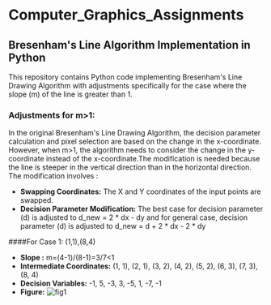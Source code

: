 # Computer_Graphics_Assignments
## Bresenham's Line Algorithm Implementation in Python
This repository contains Python code implementing Bresenham's Line Drawing Algorithm with adjustments specifically for the case where the slope (m) of the line is greater than 1.
### Adjustments for m>1:
In the original Bresenham's Line Drawing Algorithm, the decision parameter calculation and pixel selection are based on the change in the x-coordinate.
However, when m>1, the algorithm needs to consider the change in the y-coordinate instead of the x-coordinate.The modification is needed because the line is steeper in the vertical direction than in the horizontal direction.
The modification involves :
+ **Swapping Coordinates:** The X and Y coordinates of the input points are swapped.
+ **Decision Parameter Modification:** The best case for decision parameter (d) is adjusted to d_new = 2 * dx - dy  and for general case, decision parameter (d) is adjusted to d_new = d + 2 * dx - 2 * dy
  
####For Case 1: (1,1),(8,4)
+ **Slope :** m=(4-1)/(8-1)=3/7<1
+ **Intermediate Coordinates:** (1, 1), (2, 1), (3, 2), (4, 2), (5, 2), (6, 3), (7, 3), (8, 4)
+ **Decision Variables:**  -1, 5, -3, 3, -5, 1, -7, -1
+ **Figure:** ![fig1](https://github.com/Sanzida-Afrin-Promi/Computer_Graphics_Assignments/assets/90341213/873549f0-0c6f-4048-932e-3f9b5b4c853c)


